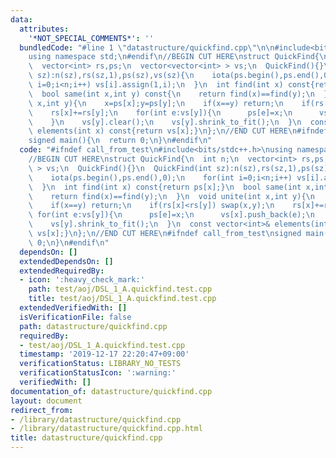 ```yaml
---
data:
  attributes:
    '*NOT_SPECIAL_COMMENTS*': ''
  bundledCode: "#line 1 \"datastructure/quickfind.cpp\"\n\n#include<bits/stdc++.h>\n\
    using namespace std;\n#endif\n//BEGIN CUT HERE\nstruct QuickFind{\n  int n;\n\
    \  vector<int> rs,ps;\n  vector<vector<int> > vs;\n  QuickFind(){}\n  QuickFind(int\
    \ sz):n(sz),rs(sz,1),ps(sz),vs(sz){\n    iota(ps.begin(),ps.end(),0);\n    for(int\
    \ i=0;i<n;i++) vs[i].assign(1,i);\n  }\n  int find(int x) const{return ps[x];}\n\
    \  bool same(int x,int y) const{\n    return find(x)==find(y);\n  }\n  void unite(int\
    \ x,int y){\n    x=ps[x];y=ps[y];\n    if(x==y) return;\n    if(rs[x]<rs[y]) swap(x,y);\n\
    \    rs[x]+=rs[y];\n    for(int e:vs[y]){\n      ps[e]=x;\n      vs[x].push_back(e);\n\
    \    }\n    vs[y].clear();\n    vs[y].shrink_to_fit();\n  }\n  const vector<int>&\
    \ elements(int x) const{return vs[x];}\n};\n//END CUT HERE\n#ifndef call_from_test\n\
    signed main(){\n  return 0;\n}\n#endif\n"
  code: "#ifndef call_from_test\n#include<bits/stdc++.h>\nusing namespace std;\n#endif\n\
    //BEGIN CUT HERE\nstruct QuickFind{\n  int n;\n  vector<int> rs,ps;\n  vector<vector<int>\
    \ > vs;\n  QuickFind(){}\n  QuickFind(int sz):n(sz),rs(sz,1),ps(sz),vs(sz){\n\
    \    iota(ps.begin(),ps.end(),0);\n    for(int i=0;i<n;i++) vs[i].assign(1,i);\n\
    \  }\n  int find(int x) const{return ps[x];}\n  bool same(int x,int y) const{\n\
    \    return find(x)==find(y);\n  }\n  void unite(int x,int y){\n    x=ps[x];y=ps[y];\n\
    \    if(x==y) return;\n    if(rs[x]<rs[y]) swap(x,y);\n    rs[x]+=rs[y];\n   \
    \ for(int e:vs[y]){\n      ps[e]=x;\n      vs[x].push_back(e);\n    }\n    vs[y].clear();\n\
    \    vs[y].shrink_to_fit();\n  }\n  const vector<int>& elements(int x) const{return\
    \ vs[x];}\n};\n//END CUT HERE\n#ifndef call_from_test\nsigned main(){\n  return\
    \ 0;\n}\n#endif\n"
  dependsOn: []
  extendedDependsOn: []
  extendedRequiredBy:
  - icon: ':heavy_check_mark:'
    path: test/aoj/DSL_1_A.quickfind.test.cpp
    title: test/aoj/DSL_1_A.quickfind.test.cpp
  extendedVerifiedWith: []
  isVerificationFile: false
  path: datastructure/quickfind.cpp
  requiredBy:
  - test/aoj/DSL_1_A.quickfind.test.cpp
  timestamp: '2019-12-17 22:20:47+09:00'
  verificationStatus: LIBRARY_NO_TESTS
  verificationStatusIcon: ':warning:'
  verifiedWith: []
documentation_of: datastructure/quickfind.cpp
layout: document
redirect_from:
- /library/datastructure/quickfind.cpp
- /library/datastructure/quickfind.cpp.html
title: datastructure/quickfind.cpp
---
```

